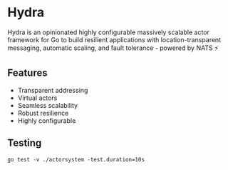 # Hydra
Hydra is an opinionated highly configurable massively scalable actor framework for Go to build resilient applications with location-transparent messaging, automatic scaling, and fault tolerance - powered by NATS ⚡

## Features
- Transparent addressing
- Virtual actors
- Seamless scalability
- Robust resilience
- Highly configurable


## Testing

```
go test -v ./actorsystem -test.duration=10s
```




